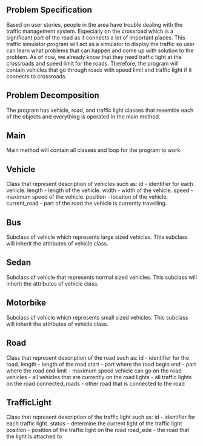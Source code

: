 ## Problem Specification
Based on user stories, people in the area have trouble dealing with the traffic management system.
Especially on the crossroad which is a significant part of the road as it connects a lot of important places.
This traffic simulator program will act as a simulator to display the traffic so user can learn what problems that can happen and come up with solution to the problem.
As of now, we already know that they need traffic light at the crossroads and speed limit for the roads.
Therefore, the program will contain vehicles that go through roads with speed limit and traffic light if it connects to crossroads.

## Problem Decomposition
The program has vehicle, road, and traffic light classes that resemble each of the objects and everything is operated in the main method.

## Main
Main method will contain all classes and loop for the program to work.

## Vehicle
Class that represent description of vehicles such as:
id - identifier for each vehicle.
length - length of the vehicle.
width - width of the vehicle.
speed - maximum speed of the vehicle.
position - location of the vehicle.
current_road - part of the road the vehicle is currently travelling.

## Bus
Subclass of vehicle which represents large sized vehicles.
This subclass will inherit the attributes of vehicle class.

## Sedan
Subclass of vehicle that represents normal sized vehicles.
This subclass will inherit the attributes of vehicle class.

## Motorbike
Subclass of vehicle which represents small sized vehicles.
This subclass will inherit the attributes of vehicle class.

## Road
Class that represent description of the road such as:
id - identifier for the road.
length - length of the road
start - part where the road begin
end - part where the road end
limit - maximum speed vehicle can go on the road
vehicles - all vehicles that are currently on the road
lights - all traffic lights on the road
connected_roads - other road that is connected to the road

## TrafficLight
Class that represent description of the traffic light such as:
id - identifier for each traffic light.
status – determine the current light of the traffic light
position - position of the traffic light on the road
road_side - the road that the light is attached to
